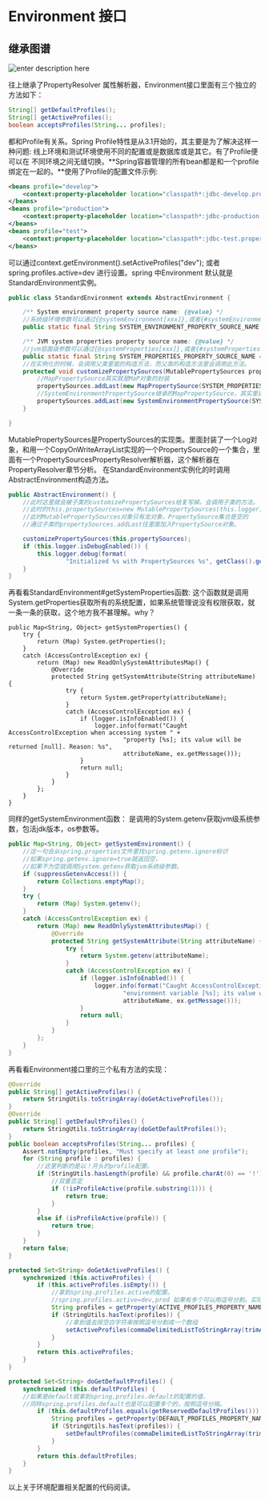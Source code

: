 # Environment 接口

## 继承图谱

![enter description here](https://www.github.com/liuyong520/pic/raw/master/小书匠/1558102717211.png)

往上继承了PropertyResolver 属性解析器，Environment接口里面有三个独立的方法如下：

```java
String[] getDefaultProfiles();
String[] getActiveProfiles();
boolean acceptsProfiles(String... profiles);
```
都和Profile有关系。Spring Profile特性是从3.1开始的，其主要是为了解决这样一种问题: 线上环境和测试环境使用不同的配置或是数据库或是其它。有了Profile便可以在 不同环境之间无缝切换。**Spring容器管理的所有bean都是和一个profile绑定在一起的。**使用了Profile的配置文件示例:
```xml
<beans profile="develop">  
    <context:property-placeholder location="classpath*:jdbc-develop.properties"/>  
</beans>  
<beans profile="production">  
    <context:property-placeholder location="classpath*:jdbc-production.properties"/>  
</beans>  
<beans profile="test">  
    <context:property-placeholder location="classpath*:jdbc-test.properties"/>  
</beans>
```
可以通过context.getEnvironment().setActiveProfiles("dev");
或者spring.profiles.active=dev 进行设置。spring 中Environment 默认就是 StandardEnvironment实例。
```java
public class StandardEnvironment extends AbstractEnvironment {

    /** System environment property source name: {@value} */
    //系统级环境参数可以通过{@systemEnvironment[xxx]},或者{#systemEnvironment[xxx]}获取
    public static final String SYSTEM_ENVIRONMENT_PROPERTY_SOURCE_NAME = "systemEnvironment";

    /** JVM system properties property source name: {@value} */
    //jvm层面级参数可以通过{@systemProperties[xxx]},或者{#systemProperties[xxx]}获取
    public static final String SYSTEM_PROPERTIES_PROPERTY_SOURCE_NAME = "systemProperties";
    //在实例化的时候，会调用父类里面的构造方法，而父类的构造方法里会调用此方法。
    protected void customizePropertySources(MutablePropertySources propertySources) {
        //MapPropertySource其实就是MaP对象的封装
        propertySources.addLast(new MapPropertySource(SYSTEM_PROPERTIES_PROPERTY_SOURCE_NAME, getSystemProperties()));
        //SystemEnvironmentPropertySource继承的MapPropertySource，其实里面也是map对象
        propertySources.addLast(new SystemEnvironmentPropertySource(SYSTEM_ENVIRONMENT_PROPERTY_SOURCE_NAME, getSystemEnvironment()));
    }

}
```
MutablePropertySources是PropertySources的实现类。里面封装了一个Log对象，和用一个CopyOnWriteArrayList实现的一个PropertySource的一个集合，里面有一个PropertySourcesPropertyResolver解析器，这个解析器在PropertyResolver章节分析。
在StandardEnvironment实例化的时调用AbstractEnvironment构造方法。
```java
public AbstractEnvironment() {
    //此时这里就会被子类的customizePropertySources给复写掉。会调用子类的方法。
    //此时的this.propertySources=new MutablePropertySources(this.logger);
    //此时MutablePropertySources对象只有龙对象，PropertySource集合是空的
    //通过子类的propertySources.addLast往里面加入PropertySource对象。

    customizePropertySources(this.propertySources);
    if (this.logger.isDebugEnabled()) {
        this.logger.debug(format(
                "Initialized %s with PropertySources %s", getClass().getSimpleName(), this.propertySources));
    }
}
```
再看看StandardEnvironment#getSystemProperties函数:
这个函数就是调用System.getProperties获取所有的系统配置，如果系统管理说没有权限获取，就一条一条的获取，这个地方我不甚理解。why？
```
public Map<String, Object> getSystemProperties() {
    try {
        return (Map) System.getProperties();
    }
    catch (AccessControlException ex) {
        return (Map) new ReadOnlySystemAttributesMap() {
            @Override
            protected String getSystemAttribute(String attributeName) {
                try {
                    return System.getProperty(attributeName);
                }
                catch (AccessControlException ex) {
                    if (logger.isInfoEnabled()) {
                        logger.info(format("Caught AccessControlException when accessing system " +
                                "property [%s]; its value will be returned [null]. Reason: %s",
                                attributeName, ex.getMessage()));
                    }
                    return null;
                }
            }
        };
    }
}
```
同样的getSystemEnvironment函数：
是调用的System.getenv获取jvm级系统参数，包活jdk版本，os参数等。
```java
public Map<String, Object> getSystemEnvironment() {
    //这一句会从spring.properties文件里找spring.getenv.ignore标识
    //如果spring.getenv.ignore=true就返回空，
    //如果不为空就调用System.getenv获取jvm系统级参数。
    if (suppressGetenvAccess()) {
        return Collections.emptyMap();
    }
    try {
        return (Map) System.getenv();
    }
    catch (AccessControlException ex) {
        return (Map) new ReadOnlySystemAttributesMap() {
            @Override
            protected String getSystemAttribute(String attributeName) {
                try {
                    return System.getenv(attributeName);
                }
                catch (AccessControlException ex) {
                    if (logger.isInfoEnabled()) {
                        logger.info(format("Caught AccessControlException when accessing system " +
                                "environment variable [%s]; its value will be returned [null]. Reason: %s",
                                attributeName, ex.getMessage()));
                    }
                    return null;
                }
            }
        };
    }
}
```
再看看Environment接口里的三个私有方法的实现：
```java
@Override
public String[] getActiveProfiles() {
    return StringUtils.toStringArray(doGetActiveProfiles());
}
@Override
public String[] getDefaultProfiles() {
    return StringUtils.toStringArray(doGetDefaultProfiles());
}
public boolean acceptsProfiles(String... profiles) {
    Assert.notEmpty(profiles, "Must specify at least one profile");
    for (String profile : profiles) {
        //这里判断的是以！开头的profile配置。
        if (StringUtils.hasLength(profile) && profile.charAt(0) == '!') {
            //双重否定
            if (!isProfileActive(profile.substring(1))) {
                return true;
            }
        }
        else if (isProfileActive(profile)) {
            return true;
        }
    }
    return false;
}
```
```java
protected Set<String> doGetActiveProfiles() {
    synchronized (this.activeProfiles) {
        if (this.activeProfiles.isEmpty()) {
            //拿到spring.profiles.active的配置。
            //spring.profiles.active=dev,prod 如果有多个可以用逗号分割。实际应用估计也很少用到多个吧。
            String profiles = getProperty(ACTIVE_PROFILES_PROPERTY_NAME);
            if (StringUtils.hasText(profiles)) {
                //拿到值去除空白字符串按照逗号分割成一个数组
                setActiveProfiles(commaDelimitedListToStringArray(trimAllWhitespace(profiles)));
            }
        }
        return this.activeProfiles;
    }
}
```
```java
protected Set<String> doGetDefaultProfiles() {
    synchronized (this.defaultProfiles) {
    //如果是default就拿到spring.profiles.default的配置的值，
    //同样spring.profiles.default也是可以配置多个的，按照逗号分隔。
        if (this.defaultProfiles.equals(getReservedDefaultProfiles())) {
            String profiles = getProperty(DEFAULT_PROFILES_PROPERTY_NAME);
            if (StringUtils.hasText(profiles)) {
                setDefaultProfiles(commaDelimitedListToStringArray(trimAllWhitespace(profiles)));
            }
        }
        return this.defaultProfiles;
    }
}
```
以上关于环境配置相关配置的代码阅读。